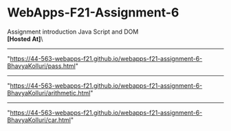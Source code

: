 # WebApps-F21-Assignment-6
Assignment introduction Java Script and DOM\
**[Hosted At]**\

---

"https://44-563-webapps-f21.github.io/webapps-f21-assignment-6-BhavyaKolluri/pass.html"
<br>

---

"https://44-563-webapps-f21.github.io/webapps-f21-assignment-6-BhavyaKolluri/arithmetic.html"
<br>

---


"https://44-563-webapps-f21.github.io/webapps-f21-assignment-6-BhavyaKolluri/car.html"